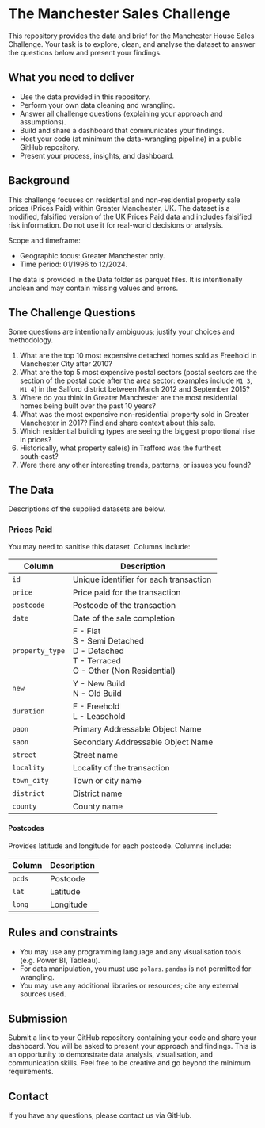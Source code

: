 # The Manchester Sales Challenge
This repository provides the data and brief for the Manchester House Sales Challenge. Your task is to explore, clean, and analyse the dataset to answer the questions below and present your findings.

## What you need to deliver
- Use the data provided in this repository.
- Perform your own data cleaning and wrangling.
- Answer all challenge questions (explaining your approach and assumptions).
- Build and share a dashboard that communicates your findings.
- Host your code (at minimum the data-wrangling pipeline) in a public GitHub repository.
- Present your process, insights, and dashboard.

## Background
This challenge focuses on residential and non-residential property sale prices (Prices Paid) within Greater Manchester, UK. 
The dataset is a modified, falsified version of the UK Prices Paid data and includes falsified risk information. Do not use it for real-world decisions or analysis.

Scope and timeframe:
- Geographic focus: Greater Manchester only.
- Time period: 01/1996 to 12/2024.

The data is provided in the Data folder as parquet files. It is intentionally unclean and may contain missing values and errors.

## The Challenge Questions
Some questions are intentionally ambiguous; justify your choices and methodology.

1. What are the top 10 most expensive detached homes sold as Freehold in Manchester City after 2010?
2. What are the top 5 most expensive postal sectors (postal sectors are the section of the postal code after the area sector: examples include `M1 3`, `M1 4`) in the Salford district between March 2012 and September 2015?
3. Where do you think in Greater Manchester are the most residential homes being built over the past 10 years?
4. What was the most expensive non-residential property sold in Greater Manchester in 2017? Find and share context about this sale.
5. Which residential building types are seeing the biggest proportional rise in prices?
6. Historically, what property sale(s) in Trafford was the furthest south‑east?
7. Were there any other interesting trends, patterns, or issues you found?

## The Data
Descriptions of the supplied datasets are below.

### Prices Paid
You may need to sanitise this dataset. Columns include:

| Column             | Description                                                                                     |
|--------------------|-------------------------------------------------------------------------------------------------|
| `id`               | Unique identifier for each transaction                                                          |
| `price`            | Price paid for the transaction                                                                  |
| `postcode`         | Postcode of the transaction                                                                     |
| `date`             | Date of the sale completion                                                                     |
| `property_type`    | F - Flat <br/>S - Semi Detached <br/>D - Detached <br/>T - Terraced <br/>O - Other (Non Residential) |
| `new`              | Y - New Build<br/> N - Old Build                                                                     |
| `duration`         | F - Freehold<br/> L - Leasehold                                                                      |
| `paon`             | Primary Addressable Object Name                                                                  |
| `saon`             | Secondary Addressable Object Name                                                                |
| `street`           | Street name                                                                                      |
| `locality`         | Locality of the transaction                                                                      |
| `town_city`        | Town or city name                                                                                |
| `district`         | District name                                                                                    |
| `county`           | County name                                                                                      |

#### Postcodes
Provides latitude and longitude for each postcode. Columns include:

| Column | Description                                                                                  |
|--------|----------------------------------------------------------------------------------------------|
| `pcds` | Postcode                                                                                      |
| `lat`  | Latitude                                                                                      |
| `long` | Longitude                                                                                     |

## Rules and constraints
- You may use any programming language and any visualisation tools (e.g. Power BI, Tableau).
- For data manipulation, you must use `polars`. `pandas` is not permitted for wrangling.
- You may use any additional libraries or resources; cite any external sources used.

## Submission
Submit a link to your GitHub repository containing your code and share your dashboard. You will be asked to present your approach and findings.
This is an opportunity to demonstrate data analysis, visualisation, and communication skills. Feel free to be creative and go beyond the minimum requirements.

## Contact
If you have any questions, please contact us via GitHub.